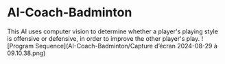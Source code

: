 # AI-Coach-Badminton
This AI uses computer vision to determine whether a player's playing style is offensive or defensive, in order to improve the other player's play.
![Program Sequence](AI-Coach-Badminton/Capture d’écran 2024-08-29 à 09.10.38.png)
